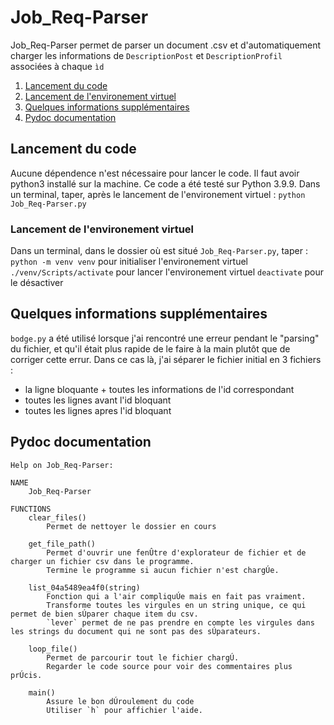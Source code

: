 # Job_Req-Parser

Job_Req-Parser permet de parser un document .csv et d'automatiquement charger les informations de `DescriptionPost` et `DescriptionProfil` associées à chaque `ìd`

1. [Lancement du code](#lancement-du-code)
2. [Lancement de l'environement virtuel](#lancement-de-l'environement-virtuel)
3. [Quelques informations supplémentaires](#quelques-informations-supplémentaires)
4. [Pydoc documentation](#pydoc-documentation)

## Lancement du code

Aucune dépendence n'est nécessaire pour lancer le code.
Il faut avoir python3 installé sur la machine.
Ce code a été testé sur Python 3.9.9.
Dans un terminal, taper, après le lancement de l'environement virtuel :
`python Job_Req-Parser.py`

### Lancement de l'environement virtuel

Dans un terminal, dans le dossier où est situé `Job_Req-Parser.py`, taper :
`python -m venv venv` pour initialiser l'environement virtuel
`./venv/Scripts/activate` pour lancer l'environement virtuel
`deactivate` pour le désactiver

## Quelques informations supplémentaires

`bodge.py` a été utilisé lorsque j'ai rencontré une erreur pendant le "parsing" du fichier, et qu'il était plus rapide de le faire à la main plutôt que de corriger cette errur.
Dans ce cas là, j'ai séparer le fichier initial en 3 fichiers :

- la ligne bloquante + toutes les informations de l'id correspondant
- toutes les lignes avant l'id bloquant
- toutes les lignes apres l'id bloquant

## Pydoc documentation
```
Help on Job_Req-Parser:

NAME
    Job_Req-Parser

FUNCTIONS
    clear_files()
        Permet de nettoyer le dossier en cours
    
    get_file_path()
        Permet d'ouvrir une fenÛtre d'explorateur de fichier et de charger un fichier csv dans le programme.
        Termine le programme si aucun fichier n'est chargÚe.
    
    list_04a5489ea4f0(string)
        Fonction qui a l'air compliquÚe mais en fait pas vraiment.
        Transforme toutes les virgules en un string unique, ce qui permet de bien sÚparer chaque item du csv.
        `lever` permet de ne pas prendre en compte les virgules dans les strings du document qui ne sont pas des sÚparateurs.
    
    loop_file()
        Permet de parcourir tout le fichier chargÚ.
        Regarder le code source pour voir des commentaires plus prÚcis.
    
    main()
        Assure le bon dÚroulement du code
        Utiliser `h` pour affichier l'aide.
```


